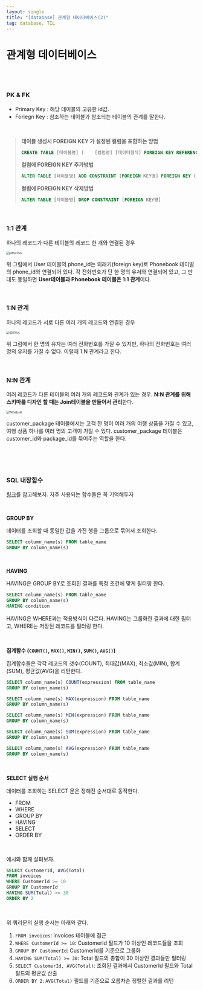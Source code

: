 ```yaml
---
layout: single
title: "[database] 관계형 데이터베이스(2)"
tag: database, TIL
---
```


# 관계형 데이터베이스

<br>

### <br>PK & FK

- Primary Key : 해당 테이블의 고유한 id값. 
- Foriegn Key : 참조하는 테이블과 참조되는 테이블의 관계를 말한다. 

<br>

> **테이블 생성시 FOREIGN KEY 가 설정된 컬럼을 포함하는 방법**
>
> ```sql
> CREATE TABLE [테이블명] (    [컬럼명] [데이터형식] FOREIGN KEY REFERENCES [테이블명] ([컬럼명])  )
> ```
>
>  **컬럼에 FOREIGN KEY 추가방법**
>
>  ```sql
> ALTER TABLE [테이블명] ADD CONSTRAINT [FOREIGN KEY명] FOREIGN KEY ([컬럼명]) REFERENCES [테이블명] ([컬럼명])
>  ```
>
>  **컬럼에 FOREIGN KEY 삭제방법**
>
>  ```sql
> ALTER TABLE [테이블명] DROP CONSTRAINT [FOREIGN KEY명]
>  ```

 <br>

### 1:1 관계

하나의 레코드가 다른 테이블의 레코드 한 개와 연결된 경우

<img src="https://i.imgur.com/pWQr35m.png" alt="pWQr35m" style="zoom: 50%;" />

위 그림에서 User 테이블의 phone_id는 외래키(foreign key)로 Phonebook 테이벌의 phone_id와 연결되어 있다. 각 전화번호가 단 한 명의 유저와 연결되어 있고, 그 반대도 동일하면 **User테이블과 Phonebook 테이블은 1:1 관계**이다.

<br>

### 1:N 관계

하나의 레코드가 서로 다른 여러 개의 레코드와 연결된 경우

<img src="https://i.imgur.com/4DIF0vL.png" alt="4DIF0vL" style="zoom:50%;" />

위 그림에서 한 명의 유자는 여러 전화번호를 가질 수 있지만, 하나의 전화번호는 여러 명의 유저를 가질 수 없다. 이럴때 1:N 관계라고 한다. 

<br>

### N:N 관계

여러 레코드가 다른 테이블의 여러 개의 레코드와 관계가 있는 경우. **N:N 관계를 위해 스키마를 디자인 할 때는 Join테이블을 만들어서 관리**한다. 

<img src="https://i.imgur.com/WCeByh8.png" alt="WCeByh8" style="zoom:50%;" />

customer_package 테이블에서는 고객 한 명이 여러 개의 여행 상품을 가질 수 있고, 여행 상품 하나를 여러 명의 고객이 가질 수 있다. customer_package 테이블은 customer_id와 package_id를 묶어주는 역할을 한다. 

<br>

<br>

<br>

### SQL 내장함수

[링크](https://www.w3schools.com/sql/sql_ref_mysql.asp)를 참고해보자. 자주 사용되는 함수들은 꼭 기억해두자 

<br>

**GROUP BY**

데이터를 조회할 때 동일한 값을 가진 행을 그룹으로 묶어서 조회한다.

```sql
SELECT column_name(s) FROM table_name
GROUP BY column_name(s)
```

<br>

**HAVING**

HAVING은  GROUP BY로 조회된 결과를 특정 조건에 맞게 필터링 한다.

```sql
SELECT column_name(s) FROM table_name
GROUP BY column_name(s)
HAVING condition
```

HAVING은 WHERE과는 적용방식이 다르다. HAVING는 그룹화한 결과에 대한 필터고, WHERE는 저장된 레코드를 필터링 한다. 

<br>

**집계함수 (`COUNT()`, `MAX()`, `MIN()`, `SUM()`, `AVG()`)**

집계함수들은 각각 레코드의 갯수(COUNT), 최대값(MAX), 최소값(MIN), 합계(SUM), 평균값(AVG)을 리턴한다.

```sql
SELECT column_name(s) COUNT(expression) FROM table_name
GROUP BY column_name(s)

SELECT column_name(s) MAX(expression) FROM table_name
GROUP BY column_name(s)

SELECT column_name(s) MIN(expression) FROM table_name
GROUP BY column_name(s)

SELECT column_name(s) SUM(expression) FROM table_name
GROUP BY column_name(s)

SELECT column_name(s) AVG(expression) FROM table_name
GROUP BY column_name(s)
```

<br>

**SELECT 실행 순서**

데이터를 조회하는 SELECT 문은 정해진 순서대로 동작한다.

- FROM
- WHERE
- GROUP BY
- HAVING
- SELECT
- ORDER BY

<br>

예시와 함께 살펴보자.

```sql
SELECT CustomerId, AVG(Total)
FROM invoices
WHERE CustomerId >= 10
GROUP BY CustomerId
HAVING SUM(Total) >= 30
ORDER BY 2
```

<br>

위 쿼리문의 실행 순서는 아래와 같다.

1. `FROM invoices`: invoices 테이블에 접근
2. `WHERE CustomerId >= 10`: CustomerId 필드가 10 이상인 레코드들을 조회 
3. `GROUP BY CustomerId`: CustomerId를 기준으로 그룹화 
4. `HAVING SUM(Total) >= 30`: Total 필드의 총합이 30 이상인 결과들만 필터링
5. `SELECT CustomerId, AVG(Total)`: 조회된 결과에서 CustomerId 필드와 Total 필드의 평균값 산출
6. `ORDER BY 2`: `AVG(Total)` 필드를 기준으로 오름차순 정렬한 결과를 리턴

